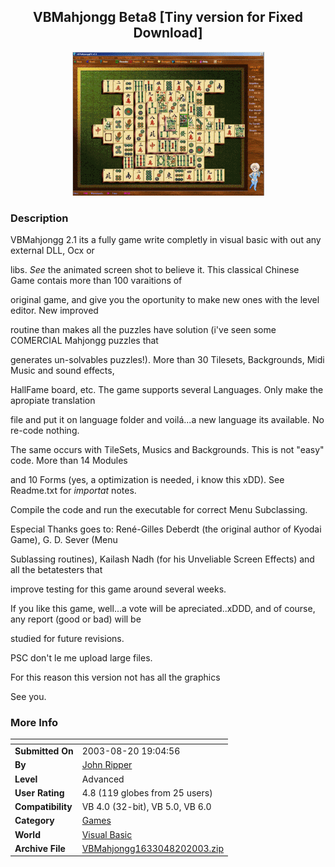 ﻿<div align="center">

## VBMahjongg Beta8 \[Tiny version for Fixed Download\]

<img src="PIC200382023539624.gif">
</div>

### Description

VBMahjongg 2.1 its a fully game write completly in visual basic with out any external DLL, Ocx or

libs. *See* the animated screen shot to believe it. This classical Chinese Game contais more than 100 varaitions of

original game, and give you the oportunity to make new ones with the level editor. New improved

routine than makes all the puzzles have solution (i've seen some COMERCIAL Mahjongg puzzles that

generates un-solvables puzzles!). More than 30 Tilesets, Backgrounds, Midi Music and sound effects,

HallFame board, etc. The game supports several Languages. Only make the apropiate translation

file and put it on language folder and voilá...a new language its available. No re-code nothing.

The same occurs with TileSets, Musics and Backgrounds. This is not "easy" code. More than 14 Modules

and 10 Forms (yes, a optimization is needed, i know this xDD). See Readme.txt for *importat* notes.

Compile the code and run the executable for correct Menu Subclassing.

Especial Thanks goes to: René-Gilles Deberdt (the original author of Kyodai Game), G. D. Sever (Menu

Sublassing routines), Kailash Nadh (for his Unveliable Screen Effects) and all the betatesters that

improve testing for this game around several weeks.

If you like this game, well...a vote will be apreciated..xDDD, and of course, any report (good or bad) will be

studied for future revisions.

PSC don't le me upload large files.

For this reason this version not has all the graphics

See you.
 
### More Info
 


<span>             |<span>
---                |---
**Submitted On**   |2003-08-20 19:04:56
**By**             |[John Ripper](https://github.com/Planet-Source-Code/PSCIndex/blob/master/ByAuthor/john-ripper.md)
**Level**          |Advanced
**User Rating**    |4.8 (119 globes from 25 users)
**Compatibility**  |VB 4\.0 \(32\-bit\), VB 5\.0, VB 6\.0
**Category**       |[Games](https://github.com/Planet-Source-Code/PSCIndex/blob/master/ByCategory/games__1-38.md)
**World**          |[Visual Basic](https://github.com/Planet-Source-Code/PSCIndex/blob/master/ByWorld/visual-basic.md)
**Archive File**   |[VBMahjongg1633048202003\.zip](https://github.com/Planet-Source-Code/john-ripper-vbmahjongg-beta8-tiny-version-for-fixed-download__1-47871/archive/master.zip)








